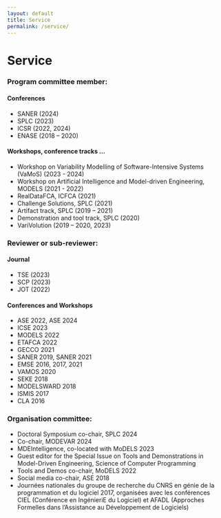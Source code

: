 ```yaml
---
layout: default
title: Service
permalink: /service/
---
```

# Service

### Program committee member:

#### Conferences

- SANER (2024)
- SPLC (2023)
- ICSR (2022, 2024)
- ENASE (2018 – 2020)

#### Workshops, conference tracks ...

- Workshop on Variability Modelling of Software-Intensive Systems (VaMoS) (2023 - 2024)
- Workshop on Artificial Intelligence and Model-driven Engineering, MODELS (2021 - 2022)
- RealDataFCA, ICFCA (2021)
- Challenge Solutions, SPLC (2021)
- Artifact track, SPLC (2019 – 2021)
- Demonstration and tool track, SPLC (2020)
- VariVolution (2019 – 2020, 2023)

### Reviewer or sub-reviewer:

#### Journal
- TSE (2023)
- SCP (2023)
- JOT (2022)

#### Conferences and Workshops
- ASE 2022, ASE 2024
- ICSE 2023
- MODELS 2022
- ETAFCA 2022
- GECCO 2021
- SANER 2019, SANER 2021
- EMSE 2016, 2017, 2021
- VAMOS 2020
- SEKE 2018
- MODELSWARD 2018
- ISMIS 2017
- CLA 2016

### Organisation committee:

- Doctoral Symposium co-chair, SPLC 2024
- Co-chair, MODEVAR 2024
- MDEIntelligence, co-located with MoDELS 2023
- Guest editor for the Special Issue on Tools and Demonstrations in Model-Driven Engineering, Science of Computer Programming
- Tools and Demos co-chair, MoDELS 2022
- Social media co-chair, ASE 2018
- Journées nationales du groupe de recherche du CNRS en génie de la programmation et du logiciel 2017, organisées
avec les conférences CIEL (Conférence en IngénieriE du Logiciel) et AFADL (Approches Formelles dans l’Assistance au
Développement de Logiciels)
